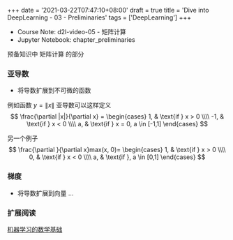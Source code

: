 +++
date = '2021-03-22T07:47:10+08:00'
draft = true
title = 'Dive into DeepLearning - 03 - Preliminaries'
tags = ['DeepLearning']
+++


- Course Note: d2l-video-05 - 矩阵计算
- Jupyter Notebook: chapter\_preliminaries

预备知识中 矩阵计算 的部分

### 亚导数
- 将导数扩展到不可微的函数

例如函数 $y=\|x\|$ 亚导数可以这样定义
$$
\frac{\partial |x|}{\partial x} =
\begin{cases}
1, & \text{if } x > 0 \\\\
-1, & \text{if } x < 0 \\\\
a, & \text{if } x = 0, a \in [-1,1]
\end{cases}
$$

另一个例子
$$
\frac{\partial }{\partial x}max(x, 0)=
\begin{cases}
1, & \text{if } x > 0 \\\\
0, & \text{if } x < 0 \\\\
a, & \text{if }, a \in [0,1]
\end{cases}
$$


### 梯度
- 将导数扩展到向量
...



### 扩展阅读
[机器学习的数学基础](https://hml.boyuai.com/books/chapter2)
